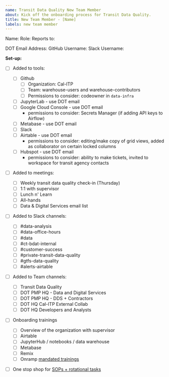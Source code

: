 ```yaml
---
name: Transit Data Quality New Team Member
about: Kick off the onboarding process for Transit Data Quality.
title: New Team Member - [Name]
labels: new team member
---
```


Name:
Role:
Reports to:

DOT Email Address:
GitHub Username:
Slack Username:

**Set-up:**

- [ ] Added to tools:

  - [ ] Github
    - [ ] Organization: Cal-ITP
    - [ ] Team: warehouse-users and warehouse-contributors
    - [ ] Permissions to consider: codeowner in `data-infra`
  - [ ] JupyterLab - use DOT email
  - [ ] Google Cloud Console - use DOT email
    - permissions to consider: Secrets Manager (if adding API keys to Airflow)
  - [ ] Metabase - use DOT email
  - [ ] Slack
  - [ ] Airtable - use DOT email
    - permissions to consider: editing/make copy of grid views, added as collaborator on certain locked columns
  - [ ] Hubspot - use DOT email
    - permissions to consider: ability to make tickets, invited to workspace for transit agency contacts

- [ ] Added to meetings:

  - [ ] Weekly transit data quality check-in (Thursday)
  - [ ] 1:1 with supervisor
  - [ ] Lunch n' Learn
  - [ ] All-hands
  - [ ] Data & Digital Services email list

- [ ] Added to Slack channels:

  - [ ] #data-analysis
  - [ ] #data-office-hours
  - [ ] #data
  - [ ] #ct-bdat-internal
  - [ ] #customer-success
  - [ ] #private-transit-data-quality
  - [ ] #gtfs-data-quality
  - [ ] #alerts-airtable

- [ ] Added to Team channels:

  - [ ] Transit Data Quality
  - [ ] DOT PMP HQ - Data and Digital Services
  - [ ] DOT PMP HQ - DDS + Contractors
  - [ ] DOT HQ Cal-ITP External Collab
  - [ ] DOT HQ Developers and Analysts

- [ ] Onboarding trainings

  - [ ] Overview of the organization with supervisor
  - [ ] Airtable
  - [ ] JupyterHub / notebooks / data warehouse
  - [ ] Metabase
  - [ ] Remix
  - [ ] Onramp [mandated trainings](https://ldo.onramp.dot.ca.gov/mandated-training)

- [ ] One stop shop for [SOPs + rotational tasks](https://caltrans.sharepoint.com/:w:/r/sites/DOTPMPHQ-DataandDigitalServices/_layouts/15/Doc.aspx?sourcedoc=%7B773692CD-A48F-47B9-B126-B2453FA9B5CD%7D&file=Transit%20Data%20Quality%20Analysis%20SOPs.docx)
